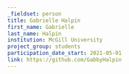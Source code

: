 ```yaml
---
_fieldset: person
title: Gabrielle Halpin
first_name: Gabrielle
last_name: Halpin
institution: McGill University
project_group: students
participation_date_start: 2021-05-01
link: https://github.com/GabbyHalpin
---
```

